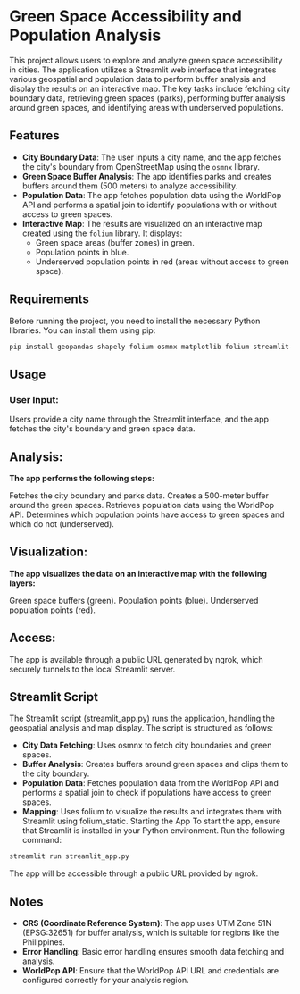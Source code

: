 # Green Space Accessibility and Population Analysis

This project allows users to explore and analyze green space accessibility in cities. The application utilizes a Streamlit web interface that integrates various geospatial and population data to perform buffer analysis and display the results on an interactive map. The key tasks include fetching city boundary data, retrieving green spaces (parks), performing buffer analysis around green spaces, and identifying areas with underserved populations.

## Features

- **City Boundary Data**: The user inputs a city name, and the app fetches the city's boundary from OpenStreetMap using the `osmnx` library.
- **Green Space Buffer Analysis**: The app identifies parks and creates buffers around them (500 meters) to analyze accessibility.
- **Population Data**: The app fetches population data using the WorldPop API and performs a spatial join to identify populations with or without access to green spaces.
- **Interactive Map**: The results are visualized on an interactive map created using the `folium` library. It displays:
  - Green space areas (buffer zones) in green.
  - Population points in blue.
  - Underserved population points in red (areas without access to green space).

## Requirements

Before running the project, you need to install the necessary Python libraries. You can install them using pip:

```bash
pip install geopandas shapely folium osmnx matplotlib folium streamlit-folium ipython streamlit pyngrok
```

## Usage
### User Input:
Users provide a city name through the Streamlit interface, and the app fetches the city's boundary and green space data.

## Analysis:
**The app performs the following steps:**

Fetches the city boundary and parks data.
Creates a 500-meter buffer around the green spaces.
Retrieves population data using the WorldPop API.
Determines which population points have access to green spaces and which do not (underserved).

## Visualization:
**The app visualizes the data on an interactive map with the following layers:**

Green space buffers (green).
Population points (blue).
Underserved population points (red).

## Access:
The app is available through a public URL generated by ngrok, which securely tunnels to the local Streamlit server.

## Streamlit Script
The Streamlit script (streamlit_app.py) runs the application, handling the geospatial analysis and map display. The script is structured as follows:

- **City Data Fetching**: Uses osmnx to fetch city boundaries and green spaces.
- **Buffer Analysis**: Creates buffers around green spaces and clips them to the city boundary.
- **Population Data**: Fetches population data from the WorldPop API and performs a spatial join to check if populations have access to green spaces.
- **Mapping**: Uses folium to visualize the results and integrates them with Streamlit using folium_static.
Starting the App
To start the app, ensure that Streamlit is installed in your Python environment. Run the following command:

```bash
streamlit run streamlit_app.py
```

The app will be accessible through a public URL provided by ngrok.

## Notes
- **CRS (Coordinate Reference System)**: The app uses UTM Zone 51N (EPSG:32651) for buffer analysis, which is suitable for regions like the Philippines.
- **Error Handling**: Basic error handling ensures smooth data fetching and analysis.
- **WorldPop API**: Ensure that the WorldPop API URL and credentials are configured correctly for your analysis region.
